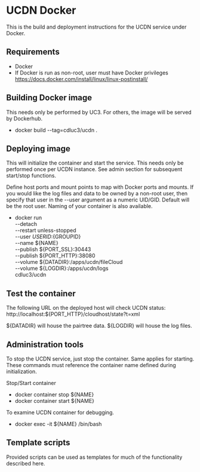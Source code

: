 UCDN Docker
===========

This is the build and deployment instructions for the UCDN service under Docker.

Requirements
------------

- Docker 
- If Docker is run as non-root, user must have Docker privileges 
  https://docs.docker.com/install/linux/linux-postinstall/

Building Docker image
---------------------

This needs only be performed by UC3.  For others, the image will be served by Dockerhub. 

- docker build --tag=cdluc3/ucdn .

Deploying image
---------------

This will initialize the container and start the service.  This needs only be performed once
per UCDN instance.  See admin section for subsequent start/stop functions.

Define host ports and mount points to map with Docker ports and mounts.
If you would like the log files and data to be owned by a non-root user, then specify
that user in the --user argument as a numeric UID/GID.  Default will be the root user.
Naming of your container is also available.  

- docker run \
        --detach \
        --restart unless-stopped \
        --user ${USERID}:${GROUPID} \
        --name ${NAME} \
        --publish ${PORT_SSL}:30443 \
        --publish ${PORT_HTTP}:38080 \
        --volume ${DATADIR}:/apps/ucdn/fileCloud \
        --volume ${LOGDIR}:/apps/ucdn/logs \
        cdluc3/ucdn

Test the container
------------------

The following URL on the deployed host will check UCDN status:
    http://localhost:${PORT_HTTP}/cloudhost/state?t=xml 

${DATADIR} will house the pairtree data.
${LOGDIR} will house the log files.

Administration tools
--------------------

To stop the UCDN service, just stop the container.  Same applies for starting.
These commands must reference the container name defined during initialization.

Stop/Start container
- docker container stop ${NAME}
- docker container start ${NAME}

To examine UCDN container for debugging.
- docker exec -it ${NAME} /bin/bash

Template scripts
----------------

Provided scripts can be used as templates for much of the functionality described here.
